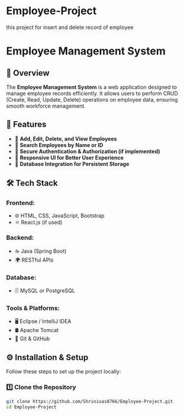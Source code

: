 # Employee-Project
this project for insert and delete record of employee
# Employee Management System

## 📌 Overview
The **Employee Management System** is a web application designed to manage employee records efficiently. It allows users to perform CRUD (Create, Read, Update, Delete) operations on employee data, ensuring smooth workforce management.

## 🚀 Features
- 🔹 **Add, Edit, Delete, and View Employees**
- 🔹 **Search Employees by Name or ID**
- 🔹 **Secure Authentication & Authorization (if implemented)**
- 🔹 **Responsive UI for Better User Experience**
- 🔹 **Database Integration for Persistent Storage**

## 🛠️ Tech Stack
### **Frontend:**
- 🌐 HTML, CSS, JavaScript, Bootstrap  
- ⚛️ React.js (if used)  

### **Backend:**
- ☕ Java (Spring Boot)  
- 🌍 RESTful APIs  

### **Database:**
- 🗄️ MySQL or PostgreSQL  

### **Tools & Platforms:**
- 🖥️ Eclipse / IntelliJ IDEA  
- 🛢️ Apache Tomcat  
- 📂 Git & GitHub  

## ⚙️ Installation & Setup
Follow these steps to set up the project locally:

### **1️⃣ Clone the Repository**
```sh
git clone https://github.com/Shrinivas8766/Employee-Project.git
cd Employee-Project
